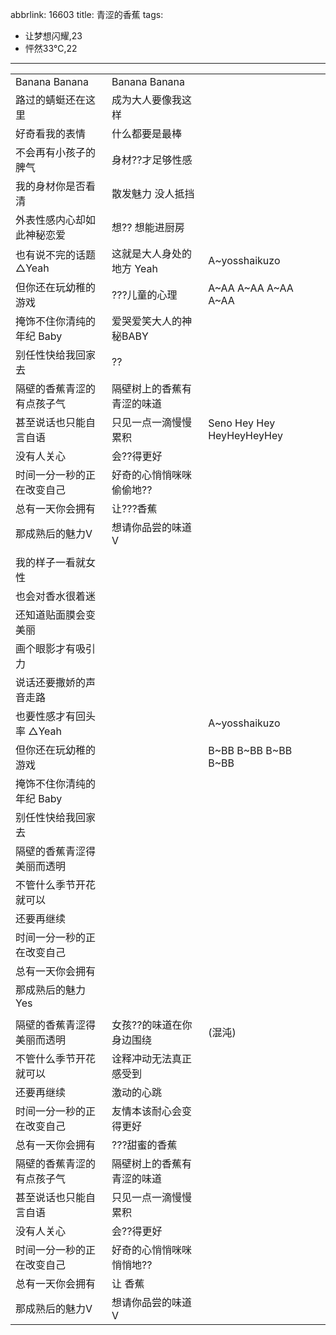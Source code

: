 abbrlink: 16603
title: 青涩的香蕉
tags:
  - 让梦想闪耀,23
  - 怦然33℃,22
---
||||
|--|--|--|
|Banana Banana|Banana Banana|      |
|路过的蜻蜓还在这里|成为大人要像我这样|      |
|好奇看我的表情|什么都要是最棒|      |
|不会再有小孩子的脾气|身材??才足够性感|      |
|我的身材你是否看清|散发魅力 没人抵挡|      |
|外表性感内心却如此神秘恋爱|想?? 想能进厨房|      |
|也有说不完的话题 △Yeah|这就是大人身处的地方 Yeah|A~yosshaikuzo|
|但你还在玩幼稚的游戏|???儿童的心理|A~AA A~AA A~AA A~AA|
|掩饰不住你清纯的年纪 Baby|爱哭爱笑大人的神秘BABY|      |
|别任性快给我回家去|??|      |
|隔壁的香蕉青涩的有点孩子气|隔壁树上的香蕉有青涩的味道|      |
|甚至说话也只能自言自语|只见一点一滴慢慢累积|Seno Hey Hey HeyHeyHeyHey|
|没有人关心|会??得更好|      |
|时间一分一秒的正在改变自己|好奇的心悄悄咪咪偷偷地??|      |
|总有一天你会拥有|让???香蕉|      |
|那成熟后的魅力V|想请你品尝的味道V|      |
|      |      |      |
|我的样子一看就女性|      |      |
|也会对香水很着迷|      |      |
|还知道贴面膜会变美丽|      |      |
|画个眼影才有吸引力|      |      |
|说话还要撒娇的声音走路|      |      |
|也要性感才有回头率 △Yeah|      |A~yosshaikuzo|
|但你还在玩幼稚的游戏|      |B~BB B~BB B~BB B~BB|
|掩饰不住你清纯的年纪 Baby|      |      |
|别任性快给我回家去|      |      |
|隔壁的香蕉青涩得美丽而透明|      |      |
|不管什么季节开花就可以|      |      |
|还要再继续|      |      |
|时间一分一秒的正在改变自己|      |      |
|总有一天你会拥有|      |      |
|那成熟后的魅力 Yes|      |      |
|      |      |      |
|隔壁的香蕉青涩得美丽而透明|女孩??的味道在你身边围绕|(混沌)|
|不管什么季节开花就可以|诠释冲动无法真正感受到|      |
|还要再继续|激动的心跳|      |
|时间一分一秒的正在改变自己|友情本该耐心会变得更好|      |
|总有一天你会拥有|???甜蜜的香蕉|      |
|隔壁的香蕉青涩的有点孩子气|隔壁树上的香蕉有青涩的味道|      |
|甚至说话也只能自言自语|只见一点一滴慢慢累积|      |
|没有人关心|会??得更好|      |
|时间一分一秒的正在改变自己|好奇的心悄悄咪咪悄悄地??|      |
|总有一天你会拥有|让 香蕉|      |
|那成熟后的魅力V|想请你品尝的味道V|      |